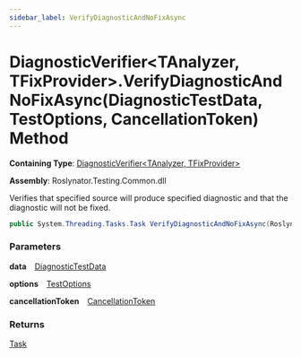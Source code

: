 ```yaml
---
sidebar_label: VerifyDiagnosticAndNoFixAsync
---
```


# DiagnosticVerifier&lt;TAnalyzer, TFixProvider&gt;\.VerifyDiagnosticAndNoFixAsync\(DiagnosticTestData, TestOptions, CancellationToken\) Method

**Containing Type**: [DiagnosticVerifier&lt;TAnalyzer, TFixProvider&gt;](../index.md)

**Assembly**: Roslynator\.Testing\.Common\.dll

  
Verifies that specified source will produce specified diagnostic and that the diagnostic will not be fixed\.

```csharp
public System.Threading.Tasks.Task VerifyDiagnosticAndNoFixAsync(Roslynator.Testing.DiagnosticTestData data, Roslynator.Testing.TestOptions options = null, System.Threading.CancellationToken cancellationToken = default)
```

### Parameters

**data** &ensp; [DiagnosticTestData](../../DiagnosticTestData/index.md)

**options** &ensp; [TestOptions](../../TestOptions/index.md)

**cancellationToken** &ensp; [CancellationToken](https://docs.microsoft.com/en-us/dotnet/api/system.threading.cancellationtoken)

### Returns

[Task](https://docs.microsoft.com/en-us/dotnet/api/system.threading.tasks.task)

